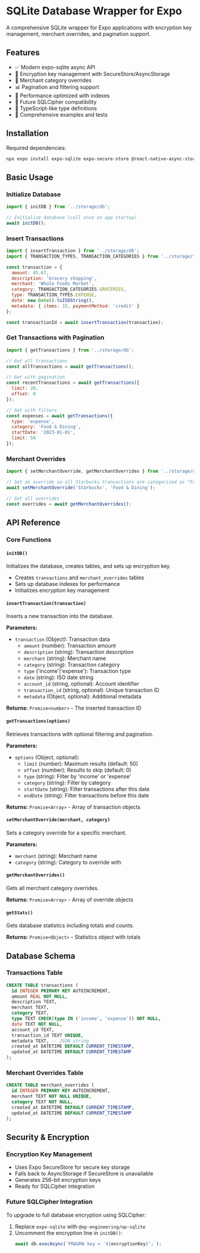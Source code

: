 # SQLite Database Wrapper for Expo

A comprehensive SQLite wrapper for Expo applications with encryption key management, merchant overrides, and pagination support.

## Features

- ✅ Modern expo-sqlite async API
- 🔐 Encryption key management with SecureStore/AsyncStorage
- 🏪 Merchant category overrides
- 📊 Pagination and filtering support
- 🚀 Performance optimized with indexes
- 🔄 Future SQLCipher compatibility
- 📝 TypeScript-like type definitions
- 🧪 Comprehensive examples and tests

## Installation

Required dependencies:
```bash
npx expo install expo-sqlite expo-secure-store @react-native-async-storage/async-storage
```

## Basic Usage

### Initialize Database

```javascript
import { initDB } from '../storage/db';

// Initialize database (call once on app startup)
await initDB();
```

### Insert Transactions

```javascript
import { insertTransaction } from '../storage/db';
import { TRANSACTION_TYPES, TRANSACTION_CATEGORIES } from '../storage/types';

const transaction = {
  amount: 45.67,
  description: 'Grocery shopping',
  merchant: 'Whole Foods Market',
  category: TRANSACTION_CATEGORIES.GROCERIES,
  type: TRANSACTION_TYPES.EXPENSE,
  date: new Date().toISOString(),
  metadata: { items: 15, paymentMethod: 'credit' }
};

const transactionId = await insertTransaction(transaction);
```

### Get Transactions with Pagination

```javascript
import { getTransactions } from '../storage/db';

// Get all transactions
const allTransactions = await getTransactions();

// Get with pagination
const recentTransactions = await getTransactions({
  limit: 20,
  offset: 0
});

// Get with filters
const expenses = await getTransactions({
  type: 'expense',
  category: 'Food & Dining',
  startDate: '2023-01-01',
  limit: 50
});
```

### Merchant Overrides

```javascript
import { setMerchantOverride, getMerchantOverrides } from '../storage/db';

// Set an override so all Starbucks transactions are categorized as "Food & Dining"
await setMerchantOverride('Starbucks', 'Food & Dining');

// Get all overrides
const overrides = await getMerchantOverrides();
```

## API Reference

### Core Functions

#### `initDB()`
Initializes the database, creates tables, and sets up encryption key.
- Creates `transactions` and `merchant_overrides` tables
- Sets up database indexes for performance
- Initializes encryption key management

#### `insertTransaction(transaction)`
Inserts a new transaction into the database.

**Parameters:**
- `transaction` (Object): Transaction data
  - `amount` (number): Transaction amount
  - `description` (string): Transaction description
  - `merchant` (string): Merchant name
  - `category` (string): Transaction category
  - `type` ('income'|'expense'): Transaction type
  - `date` (string): ISO date string
  - `account_id` (string, optional): Account identifier
  - `transaction_id` (string, optional): Unique transaction ID
  - `metadata` (Object, optional): Additional metadata

**Returns:** `Promise<number>` - The inserted transaction ID

#### `getTransactions(options)`
Retrieves transactions with optional filtering and pagination.

**Parameters:**
- `options` (Object, optional):
  - `limit` (number): Maximum results (default: 50)
  - `offset` (number): Results to skip (default: 0)
  - `type` (string): Filter by 'income' or 'expense'
  - `category` (string): Filter by category
  - `startDate` (string): Filter transactions after this date
  - `endDate` (string): Filter transactions before this date

**Returns:** `Promise<Array>` - Array of transaction objects

#### `setMerchantOverride(merchant, category)`
Sets a category override for a specific merchant.

**Parameters:**
- `merchant` (string): Merchant name
- `category` (string): Category to override with

#### `getMerchantOverrides()`
Gets all merchant category overrides.

**Returns:** `Promise<Array>` - Array of override objects

#### `getStats()`
Gets database statistics including totals and counts.

**Returns:** `Promise<Object>` - Statistics object with totals

## Database Schema

### Transactions Table
```sql
CREATE TABLE transactions (
  id INTEGER PRIMARY KEY AUTOINCREMENT,
  amount REAL NOT NULL,
  description TEXT,
  merchant TEXT,
  category TEXT,
  type TEXT CHECK(type IN ('income', 'expense')) NOT NULL,
  date TEXT NOT NULL,
  account_id TEXT,
  transaction_id TEXT UNIQUE,
  metadata TEXT, -- JSON string
  created_at DATETIME DEFAULT CURRENT_TIMESTAMP,
  updated_at DATETIME DEFAULT CURRENT_TIMESTAMP
);
```

### Merchant Overrides Table
```sql
CREATE TABLE merchant_overrides (
  id INTEGER PRIMARY KEY AUTOINCREMENT,
  merchant TEXT NOT NULL UNIQUE,
  category TEXT NOT NULL,
  created_at DATETIME DEFAULT CURRENT_TIMESTAMP,
  updated_at DATETIME DEFAULT CURRENT_TIMESTAMP
);
```

## Security & Encryption

### Encryption Key Management
- Uses Expo SecureStore for secure key storage
- Falls back to AsyncStorage if SecureStore is unavailable
- Generates 256-bit encryption keys
- Ready for SQLCipher integration

### Future SQLCipher Integration
To upgrade to full database encryption using SQLCipher:

1. Replace `expo-sqlite` with `@op-engineering/op-sqlite`
2. Uncomment the encryption line in `initDB()`:
   ```javascript
   await db.execAsync(`PRAGMA key = '${encryptionKey}';`);
